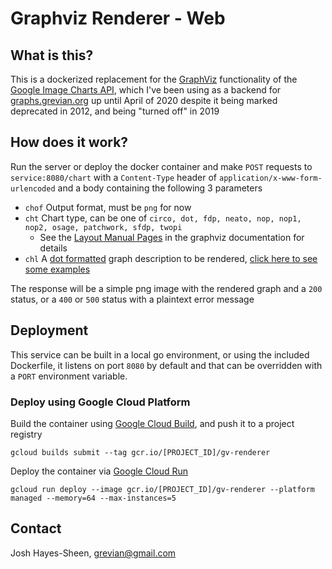 # Graphviz Renderer - Web

## What is this?
This is a dockerized replacement for the [GraphViz](https://graphviz.org/) functionality of the
[Google Image Charts API](https://developers.google.com/chart/image/), which I've been using as
a backend for [graphs.grevian.org](graphs.grevian.org) up until April of 2020 despite it being
marked deprecated in 2012, and being "turned off" in 2019

## How does it work?

Run the server or deploy the docker container and make `POST` requests to `service:8080/chart` with a 
`Content-Type` header of `application/x-www-form-urlencoded` and a body containing the following 3 parameters
* `chof` Output format, must be `png` for now
* `cht` Chart type, can be one of `circo, dot, fdp, neato, nop, nop1, nop2, osage, patchwork, sfdp, twopi`
   * See the [Layout Manual Pages](https://www.graphviz.org/documentation/) in the graphviz documentation for details
* `chl` A [dot formatted](https://en.wikipedia.org/wiki/DOT_(graph_description_language)) graph description to be
   rendered, [click here to see some examples](https://graphs.grevian.org/example)

The response will be a simple png image with the rendered graph and a `200` status, or a `400` or `500` status with a
 plaintext error message

## Deployment
This service can be built in a local go environment, or using the included Dockerfile, 
it listens on port `8080` by default and that can be overridden with a `PORT` environment variable.

### Deploy using Google Cloud Platform
Build the container using [Google Cloud Build](https://cloud.google.com/cloud-build), and push it to a project registry
```
gcloud builds submit --tag gcr.io/[PROJECT_ID]/gv-renderer
```

Deploy the container via [Google Cloud Run](https://cloud.google.com/run)
```
gcloud run deploy --image gcr.io/[PROJECT_ID]/gv-renderer --platform managed --memory=64 --max-instances=5
```

## Contact

Josh Hayes-Sheen, [grevian@gmail.com](mailto:grevian@gmail.com)